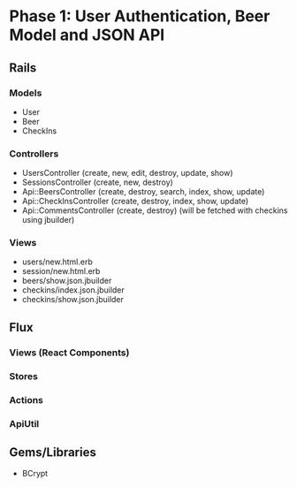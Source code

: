 # Phase 1: User Authentication, Beer Model and JSON API

## Rails
### Models
* User
* Beer
* CheckIns

### Controllers
* UsersController (create, new, edit, destroy, update, show)
* SessionsController (create, new, destroy)
* Api::BeersController (create, destroy, search, index, show, update)
* Api::CheckInsController (create, destroy, index, show, update)
* Api::CommentsController (create, destroy) (will be fetched with checkins
  using jbuilder)

### Views
* users/new.html.erb
* session/new.html.erb
* beers/show.json.jbuilder
* checkins/index.json.jbuilder
* checkins/show.json.jbuilder


## Flux
### Views (React Components)

### Stores

### Actions

### ApiUtil

## Gems/Libraries
* BCrypt
